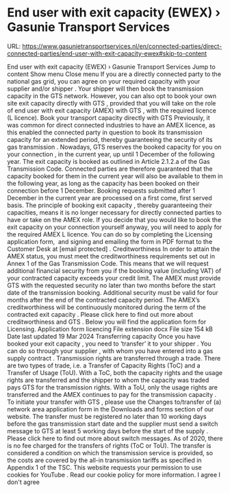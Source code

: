 # End user with exit capacity (EWEX) › Gasunie Transport Services

URL: https://www.gasunietransportservices.nl/en/connected-parties/direct-connected-parties/end-user-with-exit-capacity-ewex#skip-to-content

End user with exit capacity (EWEX) › Gasunie Transport Services
Jump to content
Show menu
Close menu
If you are a
directly connected party
to the national
gas
grid, you can agree on your required
capacity
with your
supplier
and/or
shipper
. Your
shipper
will then book the
transmission capacity
in the
GTS
network. However, you can also opt to book your own site
exit capacity
directly with
GTS
, provided that you will take on the role of
end user with exit capacity
(AMEX) with
GTS
, with the required licence (L licence).
Book your transport
capacity
directly with
GTS
Previously, it was common for direct connected industries to have an AMEX licence, as this enabled the
connected party
in question to book its
transmission capacity
for an extended period, thereby guaranteeing the security of its
gas
transmission
. Nowadays,
GTS
reserves the booked
capacity
for you on your
connection
, in the current year, up until 1 December of the following year. The
exit capacity
is booked as outlined in Article 2.1.2.a of the
Gas
Transmission
Code. Connected parties are therefore guaranteed that the
capacity
booked for them in the current year will also be available to them in the following year, as long as the
capacity
has been booked on their
connection
before 1 December. Booking requests submitted after 1 December in the current year are processed on a first come, first served basis. The principle of booking
exit capacity
, thereby guaranteeing their capacities, means it is no longer necessary for directly connected parties to have or take on the AMEX role.
If you decide that you would like to book the
exit capacity
on your
connection
yourself anyway, you will need to apply for the required AMEX L licence. You can do so by completing the Licensing application form,  and signing and emailing the form in PDF format to the
Customer Desk
at
[email protected]
.
Creditworthiness
In order to attain the  AMEX status, you must meet the creditworthiness requirements set out in Annex 1 of the
Gas
Transmission
Code. This means that we will request additional financial security from you if the booking value (including VAT) of your
contracted capacity
exceeds your credit limit. The AMEX must provide
GTS
with the requested security no later than two months before the start date of the
transmission
booking. Additional security must be valid for four months after the end of the
contracted capacity
period. The AMEX’s creditworthiness will be continuously monitored during the term of the contracted
exit capacity
. Please click here to find out more about creditworthiness and
GTS
.
Below you will find the application form for Licensing.
Application form licencing
File extension
docx
File size
154 kB
Date last updated
19 Mar 2024
Transferring
capacity
Once you have booked your
exit capacity
, you need to ‘transfer’ it to your
shipper
. You can do so through your
supplier
, with whom you have entered into a
gas supply contract
.
Transmission
rights are transferred through a trade. There are two types of trade, i.e. a Transfer of
Capacity
Rights (ToC) and a Transfer of Usage (ToU). With a ToC, both the
capacity
rights and the usage rights are transferred and the
shipper
to whom the
capacity
was traded pays
GTS
for the
transmission
rights. With a ToU, only the usage rights are transferred and the AMEX continues to pay for the
transmission capacity
. To initiate your transfer with
GTS
, please use the Changes to/transfer of (a)
network area
application form in the Downloads and forms section of our website.
The transfer must be registered no later than 10 working days before the
gas
transmission
start date and the
supplier
must send a
switch
message to
GTS
at least 5 working days before the start of the
supply
. Please click here to find out more about
switch
messages.
As of 2020, there is no fee charged for the transfers of rights (ToC or ToU). The transfer is considered a condition on which the
transmission
service is provided, so the costs are covered by the all-in
transmission
tariffs as specified in Appendix 1 of the TSC.
This website requests your permission to use cookies for
YouTube
. Read our
cookie policy
for more information.
I agree
I don't agree